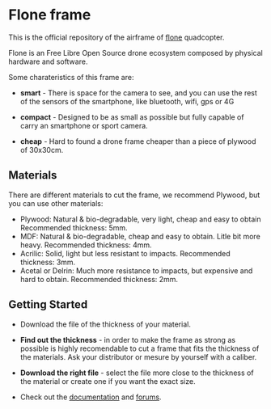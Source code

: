 ﻿# Flone frame
This is the official repository of the airframe of [flone](http://flone.cc) quadcopter. 

Flone is an Free Libre Open Source drone ecosystem composed by physical hardware and software.

Some charateristics of this frame are:

* **smart** - There is space for the camera to see, and you can use the rest of the sensors of the smartphone, like bluetooth, wifi, gps or 4G 

* **compact** - Designed to be as small as possible but fully capable of carry an smartphone or sport camera.

* **cheap** - Hard to found a drone frame cheaper than a piece of plywood of 30x30cm.

## Materials 
There are different materials to cut the frame, we recommend Plywood, but you can use other materials:

* Plywood: Natural & bio-degradable, very light, cheap and easy to obtain
Recommended thickness: 5mm.
* MDF: Natural & bio-degradable, cheap and easy to obtain. Litle bit more heavy.
Recommended thickness: 4mm.
* Acrilic: Solid, light but less resistant to impacts.
Recommended thickness: 3mm.
* Acetal or Delrin: Much more resistance to impacts, but expensive and hard to obtain.
Recommended thickness: 2mm.
   
## Getting Started
* Download the file of the thickness of your material.

* **Find out the thickness** - in order to make the frame as strong as possible is highly recomendable to cut a frame that fits the thickness of the materials. Ask your distributor or mesure by yourself with a caliber.

* **Download the right file**  - select the file more close to the thickness of the material or create one if you want the exact size.  

* Check out the [documentation](http://wiki.flone.cc) and [forums](http://forum.flone.cc).
